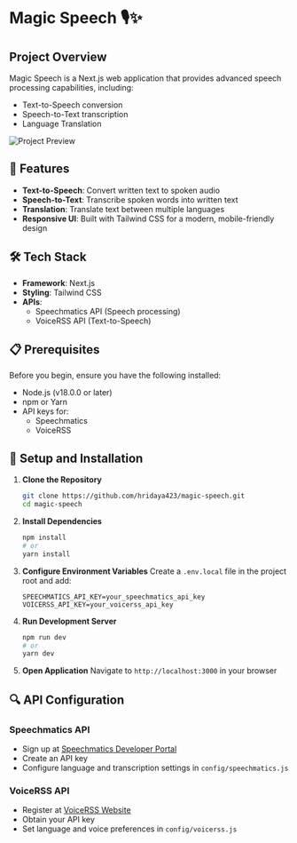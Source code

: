 # Magic Speech 🎙️✨

## Project Overview

Magic Speech is a Next.js web application that provides advanced speech processing capabilities, including:
- Text-to-Speech conversion
- Speech-to-Text transcription
- Language Translation

![Project Preview](https://cloud-iw2rzomfe-hack-club-bot.vercel.app/0image.png)

## 🚀 Features

- **Text-to-Speech**: Convert written text to spoken audio
- **Speech-to-Text**: Transcribe spoken words into written text
- **Translation**: Translate text between multiple languages
- **Responsive UI**: Built with Tailwind CSS for a modern, mobile-friendly design

## 🛠️ Tech Stack

- **Framework**: Next.js
- **Styling**: Tailwind CSS
- **APIs**:
  - Speechmatics API (Speech processing)
  - VoiceRSS API (Text-to-Speech)

## 📋 Prerequisites

Before you begin, ensure you have the following installed:
- Node.js (v18.0.0 or later)
- npm or Yarn
- API keys for:
  - Speechmatics
  - VoiceRSS

## 🔧 Setup and Installation

1. **Clone the Repository**
   ```bash
   git clone https://github.com/hridaya423/magic-speech.git
   cd magic-speech
   ```

2. **Install Dependencies**
   ```bash
   npm install
   # or
   yarn install
   ```

3. **Configure Environment Variables**
   Create a `.env.local` file in the project root and add:
   ```
   SPEECHMATICS_API_KEY=your_speechmatics_api_key
   VOICERSS_API_KEY=your_voicerss_api_key
   ```

4. **Run Development Server**
   ```bash
   npm run dev
   # or
   yarn dev
   ```

5. **Open Application**
   Navigate to `http://localhost:3000` in your browser


## 🔍 API Configuration

### Speechmatics API
- Sign up at [Speechmatics Developer Portal](https://www.speechmatics.com/)
- Create an API key
- Configure language and transcription settings in `config/speechmatics.js`

### VoiceRSS API
- Register at [VoiceRSS Website](https://www.voicerss.org/)
- Obtain your API key
- Set language and voice preferences in `config/voicerss.js`
